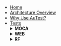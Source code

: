 <!-- docs/_sidebar.md -->
- [Home](./readme.md)
- [Architecture Overview](./arch_overview.md)
- [Why Use AuTest?](./Why_AuTest.md)
- [Tests](./sample2.md)
  <details>
    <summary><strong>MOCA</strong></summary>
    <ul>
          - [BASE_INB_0001100_COPY_TEMPLATE_RCVTRK_MOCA_V001](./tests_docs/BASE_INB_0001100_COPY_TEMPLATE_RCVTRK_MOCA_V001.md)
    </ul>
  </details>
  <details>
    <summary><strong>WEB</strong></summary>
    <ul>
      <li>- [BASE_OUB_0020100_WAVE_PLAN_WEB_V001](./tests_docs/BASE_OUB_0020100_WAVE_PLAN_WEB_V001.md)</li>
      <li>- [BASE_OUB_0030100_WAVE_ALLOC_WEB_V001](./tests_docs/BASE_OUB_0030100_WAVE_ALLOC_WEB_V001.md)</li>
      <li>- [BASE_OUB_0035100_WAVE_REL_WEB_V001](./tests_docs/BASE_OUB_0035100_WAVE_REL_WEB_V001.md)</li>
    </ul>
  </details>
  <details>
    <summary><strong>RF</strong></summary>
    <ul>
      <li>- [BASE_INV_0020100_MOVE_RF_V001](./tests_docs/BASE_INV_0020100_MOVE_RF_V001.md)</li>
      <li>- [BASE_OUB_0050100_LIST_PICK_RF_V001](./tests_docs/BASE_OUB_0050100_LIST_PICK_RF_V001.md)</li>
    </ul>
  </details>
